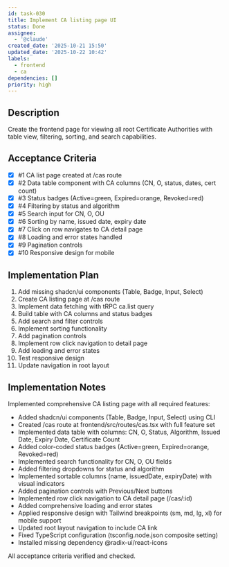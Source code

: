 ```yaml
---
id: task-030
title: Implement CA listing page UI
status: Done
assignee:
  - '@claude'
created_date: '2025-10-21 15:50'
updated_date: '2025-10-22 10:42'
labels:
  - frontend
  - ca
dependencies: []
priority: high
---
```


## Description

<!-- SECTION:DESCRIPTION:BEGIN -->
Create the frontend page for viewing all root Certificate Authorities with table view, filtering, sorting, and search capabilities.
<!-- SECTION:DESCRIPTION:END -->

## Acceptance Criteria
<!-- AC:BEGIN -->
- [x] #1 CA list page created at /cas route
- [x] #2 Data table component with CA columns (CN, O, status, dates, cert count)
- [x] #3 Status badges (Active=green, Expired=orange, Revoked=red)
- [x] #4 Filtering by status and algorithm
- [x] #5 Search input for CN, O, OU
- [x] #6 Sorting by name, issued date, expiry date
- [x] #7 Click on row navigates to CA detail page
- [x] #8 Loading and error states handled
- [x] #9 Pagination controls
- [x] #10 Responsive design for mobile
<!-- AC:END -->

## Implementation Plan

<!-- SECTION:PLAN:BEGIN -->
1. Add missing shadcn/ui components (Table, Badge, Input, Select)
2. Create CA listing page at /cas route
3. Implement data fetching with tRPC ca.list query
4. Build table with CA columns and status badges
5. Add search and filter controls
6. Implement sorting functionality
7. Add pagination controls
8. Implement row click navigation to detail page
9. Add loading and error states
10. Test responsive design
11. Update navigation in root layout
<!-- SECTION:PLAN:END -->

## Implementation Notes

<!-- SECTION:NOTES:BEGIN -->
Implemented comprehensive CA listing page with all required features:

- Added shadcn/ui components (Table, Badge, Input, Select) using CLI
- Created /cas route at frontend/src/routes/cas.tsx with full feature set
- Implemented data table with columns: CN, O, Status, Algorithm, Issued Date, Expiry Date, Certificate Count
- Added color-coded status badges (Active=green, Expired=orange, Revoked=red)
- Implemented search functionality for CN, O, OU fields
- Added filtering dropdowns for status and algorithm
- Implemented sortable columns (name, issuedDate, expiryDate) with visual indicators
- Added pagination controls with Previous/Next buttons
- Implemented row click navigation to CA detail page (/cas/:id)
- Added comprehensive loading and error states
- Applied responsive design with Tailwind breakpoints (sm, md, lg, xl) for mobile support
- Updated root layout navigation to include CA link
- Fixed TypeScript configuration (tsconfig.node.json composite setting)
- Installed missing dependency @radix-ui/react-icons

All acceptance criteria verified and checked.
<!-- SECTION:NOTES:END -->
